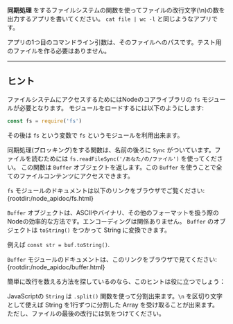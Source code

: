 **同期処理** をするファイルシステムの関数を使ってファイルの改行文字(\n)の数を出力するアプリを書いてください。 `cat file | wc -l` と同じようなアプリです。

アプリの1つ目のコマンドライン引数は、そのファイルへのパスです。テスト用のファイルを作る必要はありません。

----------------------------------------------------------------------
## ヒント

ファイルシステムにアクセスするためにはNodeのコアライブラリの `fs` モジュールが必要となります。
モジュールをロードするには以下のようにします:

```js
const fs = require('fs')
```

その後は `fs` という変数で `fs` というモジュールを利用出来ます。

同期処理(ブロッキング)をする関数は、名前の後ろに `Sync` がついています。ファイルを読むためには `fs.readFileSync('/あなた/の/ファイル')` を使ってください。
この関数は `Buffer` オブジェクトを返します。この `Buffer` を使うことで全てのファイルコンテンツにアクセスできます。

`fs` モジュールのドキュメントは以下のリンクをブラウザでご覧ください:
  {rootdir:/node_apidoc/fs.html}

`Buffer` オブジェクトは、ASCIIやバイナリ、その他のフォーマットを扱う際の Nodeの効率的な方法です。エンコーディングは関係ありません。
`Buffer` のオブジェクトは `toString()` をつかって String に変換できます。

例えば `const str = buf.toString()`.

`Buffer` モジュールのドキュメントは、このリンクをブラウザで見てください:
  {rootdir:/node_apidoc/buffer.html}

簡単に改行を数える方法を探しているのなら、このヒントは役に立つでしょう：

JavaScriptの `String` は `.split()` 関数を使って分割出来ます。`\n` を区切り文字として使えば String を1行ずつに分割した Array を受け取ることが出来ます。
ただし、ファイルの最後の改行には気をつけてください。
